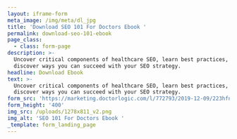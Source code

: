 ```yaml
---
layout: iframe-form
meta_image: /img/meta/dl_jpg
title: 'Download SEO 101 For Doctors Ebook '
permalink: download-seo-101-ebook
page_class:
  - class: form-page
description: >-
  Uncover critical components of healthcare SEO, learn best practices, and
  discover ways you can succeed with your SEO strategy.
headline: Download Ebook
text: >-
  Uncover critical components of healthcare SEO, learn best practices, and
  discover ways you can succeed with your SEO strategy.
form_src: 'https://marketing.doctorlogic.com/l/772793/2019-12-09/223hfn'
form_height: '400'
img_src: /uploads/1278x811_v2.png
img_alt: 'SEO 101 For Doctors Ebook '
_template: form_landing_page
---
```


